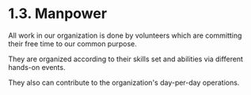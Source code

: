 # 1.3. Manpower

All work in our organization is done by volunteers which are committing their free time to our common purpose.

They are organized according to their skills set and abilities via different hands-on events. 

They also can contribute to the organization's day-per-day operations.

